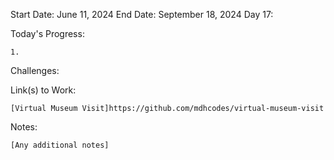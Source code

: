 Start Date: June 11, 2024
End Date: September 18, 2024
Day 17: 

Today's Progress:

    1.



Challenges:

    

Link(s) to Work:

    [Virtual Museum Visit]https://github.com/mdhcodes/virtual-museum-visit

Notes:

    [Any additional notes]